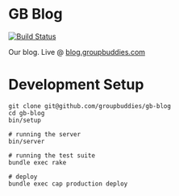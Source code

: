 # GB Blog
[![Build Status](https://semaphoreapp.com/api/v1/projects/245a3016-039e-4141-b343-f7940cb7e3ff/302931/shields_badge.svg)](https://semaphoreapp.com/groupbuddies/gb-blog)

Our blog. Live @ [blog.groupbuddies.com](blog.groupbuddies.com)

# Development Setup

    git clone git@github.com/groupbuddies/gb-blog
    cd gb-blog
    bin/setup

    # running the server
    bin/server

    # running the test suite
    bundle exec rake

    # deploy
    bundle exec cap production deploy
